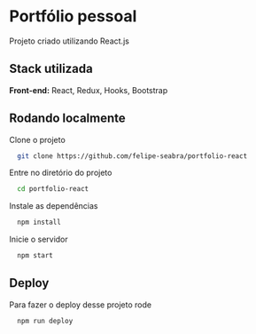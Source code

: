 
# Portfólio pessoal

Projeto criado utilizando React.js




## Stack utilizada

**Front-end:** React, Redux, Hooks, Bootstrap



## Rodando localmente

Clone o projeto

```bash
  git clone https://github.com/felipe-seabra/portfolio-react
```

Entre no diretório do projeto

```bash
  cd portfolio-react
```

Instale as dependências

```bash
  npm install
```

Inicie o servidor

```bash
  npm start
```


## Deploy

Para fazer o deploy desse projeto rode

```bash
  npm run deploy
```

